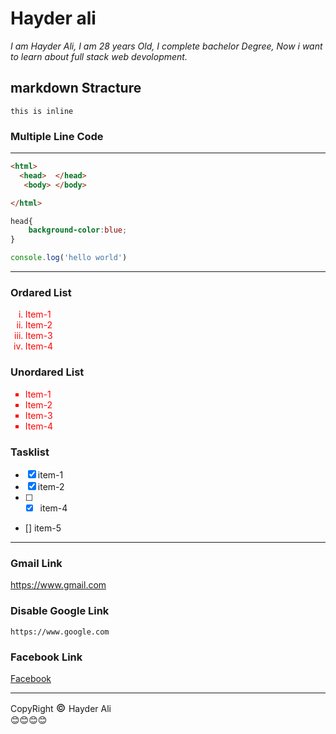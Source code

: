 <!--Markdown project-->
<h1> Hayder ali </h1>
<i><p>I am Hayder Ali, I am 28 years Old, I complete bachelor Degree, Now i want to learn about full stack web devolopment. </i></p>



 ##  markdown Stracture ##

`this is inline`




### Multiple Line Code
----
```html
<html>
  <head>  </head>
   <body> </body>

</html>
```
```css
head{
    background-color:blue;
}

```
```javascript
console.log('hello world')

```
----
### Ordared List ###
<ol type="i"style="color:red"> 
  <li> Item-1 </li>
  <li> Item-2 </li>
  <li> Item-3 </li>
  <li> Item-4 </li>
</ol>

### Unordared List ###
<ul type="square"style="color:red">
  <li> Item-1 </li>
  <li> Item-2 </li>
  <li> Item-3 </li>
  <li> Item-4 </li>
</ul>

### Tasklist ###
- [x] item-1
- [x] item-2
- [ ] - [x] item-4
- []  item-5
-----
### Gmail Link ###
https://www.gmail.com
<h3>Disable Google Link </h3>

`https://www.google.com`


### Facebook Link ###

[Facebook](https://www.facebook.com) <br>

----






CopyRight <span style="font-size:17px;"> &copy; </span> Hayder Ali<br>
😊😊😊😊








      



  



